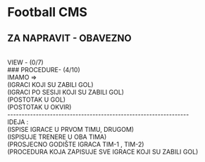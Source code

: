 # Football CMS
## ZA NAPRAVIT - OBAVEZNO
<br/>
VIEW - (0/7) 
<br/>
### PROCEDURE- (4/10) <br/>
IMAMO => <br/> (IGRACI KOJI SU ZABILI GOL) <br/>
	  (IGRACI PO SESIJI KOJI SU ZABILI GOL) <br/>
	  (POSTOTAK U GOL) <br/>
	  (POSTOTAK U OKVIR) <br/>
---------------------------------------------------------------- <br/>
IDEJA : <br/>
	  (ISPISE IGRACE U PRVOM TIMU, DRUGOM) <br/>
	  (ISPISUJE TRENERE U OBA TIMA) <br/>
	  (PROSJECNO GODIŠTE IGRACA TIM-1 , TIM-2) <br/>
	  (PROCEDURA KOJA ZAPISUJE SVE IGRACE KOJI SU ZABILI GOL) <br/>
